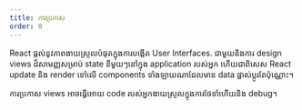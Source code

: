 ```yaml
---
title: ការប្រកាស
order: 0
---
```


React ផ្តល់នូវភាពងាយស្រួលបំផុតក្នុងការបង្កើត User Interfaces. ជាមួយនិងការ design views ដ៏សាមញ្ញសម្រាប់ state នីមួយៗនៅក្នុង application របស់អ្នក ហើយជាពិសេស React update និង​ render ទៅលើ components ទាំងឡាយណាដែលមាន data ផ្លាស់ប្តូរតែប៉ុណ្ណេាះ។

ការប្រកាស views អាចធ្វើអោយ​ code របស់អ្នកងាយស្រួលក្នុងការថែទាំហើយនិង debug។
